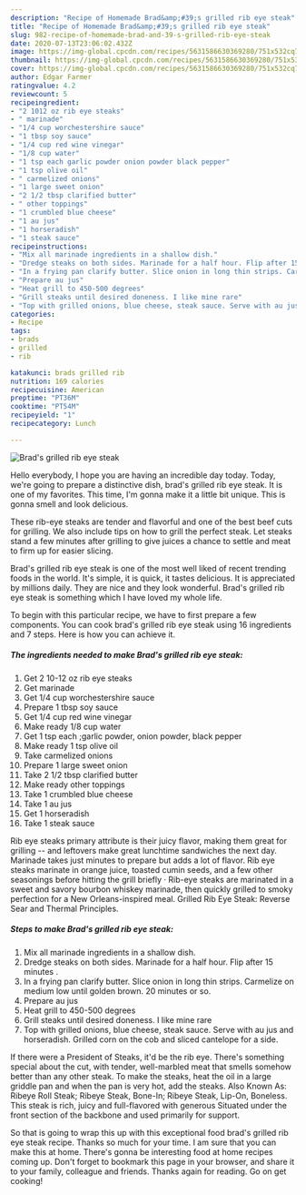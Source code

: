 ```yaml
---
description: "Recipe of Homemade Brad&amp;#39;s grilled rib eye steak"
title: "Recipe of Homemade Brad&amp;#39;s grilled rib eye steak"
slug: 982-recipe-of-homemade-brad-and-39-s-grilled-rib-eye-steak
date: 2020-07-13T23:06:02.432Z
image: https://img-global.cpcdn.com/recipes/5631586630369280/751x532cq70/brads-grilled-rib-eye-steak-recipe-main-photo.jpg
thumbnail: https://img-global.cpcdn.com/recipes/5631586630369280/751x532cq70/brads-grilled-rib-eye-steak-recipe-main-photo.jpg
cover: https://img-global.cpcdn.com/recipes/5631586630369280/751x532cq70/brads-grilled-rib-eye-steak-recipe-main-photo.jpg
author: Edgar Farmer
ratingvalue: 4.2
reviewcount: 5
recipeingredient:
- "2 1012 oz rib eye steaks"
- " marinade"
- "1/4 cup worchestershire sauce"
- "1 tbsp soy sauce"
- "1/4 cup red wine vinegar"
- "1/8 cup water"
- "1 tsp each garlic powder onion powder black pepper"
- "1 tsp olive oil"
- " carmelized onions"
- "1 large sweet onion"
- "2 1/2 tbsp clarified butter"
- " other toppings"
- "1 crumbled blue cheese"
- "1 au jus"
- "1 horseradish"
- "1 steak sauce"
recipeinstructions:
- "Mix all marinade ingredients in a shallow dish."
- "Dredge steaks on both sides. Marinade for a half hour. Flip after 15 minutes ."
- "In a frying pan clarify butter. Slice onion in long thin strips. Carmelize on medium low until golden brown. 20 minutes or so."
- "Prepare au jus"
- "Heat grill to 450-500 degrees"
- "Grill steaks until desired doneness. I like mine rare"
- "Top with grilled onions, blue cheese, steak sauce. Serve with au jus and horseradish. Grilled corn on the cob and sliced cantelope for a side."
categories:
- Recipe
tags:
- brads
- grilled
- rib

katakunci: brads grilled rib 
nutrition: 169 calories
recipecuisine: American
preptime: "PT36M"
cooktime: "PT54M"
recipeyield: "1"
recipecategory: Lunch

---
```



![Brad&#39;s grilled rib eye steak](https://img-global.cpcdn.com/recipes/5631586630369280/751x532cq70/brads-grilled-rib-eye-steak-recipe-main-photo.jpg)

Hello everybody, I hope you are having an incredible day today. Today, we're going to prepare a distinctive dish, brad&#39;s grilled rib eye steak. It is one of my favorites. This time, I'm gonna make it a little bit unique. This is gonna smell and look delicious.

These rib-eye steaks are tender and flavorful and one of the best beef cuts for grilling. We also include tips on how to grill the perfect steak. Let steaks stand a few minutes after grilling to give juices a chance to settle and meat to firm up for easier slicing.

Brad&#39;s grilled rib eye steak is one of the most well liked of recent trending foods in the world. It's simple, it is quick, it tastes delicious. It is appreciated by millions daily. They are nice and they look wonderful. Brad&#39;s grilled rib eye steak is something which I have loved my whole life.


To begin with this particular recipe, we have to first prepare a few components. You can cook brad&#39;s grilled rib eye steak using 16 ingredients and 7 steps. Here is how you can achieve it.

<!--inarticleads1-->

##### The ingredients needed to make Brad&#39;s grilled rib eye steak:

1. Get 2 10-12 oz rib eye steaks
1. Get  marinade
1. Get 1/4 cup worchestershire sauce
1. Prepare 1 tbsp soy sauce
1. Get 1/4 cup red wine vinegar
1. Make ready 1/8 cup water
1. Get 1 tsp each ;garlic powder, onion powder, black pepper
1. Make ready 1 tsp olive oil
1. Take  carmelized onions
1. Prepare 1 large sweet onion
1. Take 2 1/2 tbsp clarified butter
1. Make ready  other toppings
1. Take 1 crumbled blue cheese
1. Take 1 au jus
1. Get 1 horseradish
1. Take 1 steak sauce


Rib eye steaks primary attribute is their juicy flavor, making them great for grilling -- and leftovers make great lunchtime sandwiches the next day. Marinade takes just minutes to prepare but adds a lot of flavor. Rib eye steaks marinate in orange juice, toasted cumin seeds, and a few other seasonings before hitting the grill briefly · Rib-eye steaks are marinated in a sweet and savory bourbon whiskey marinade, then quickly grilled to smoky perfection for a New Orleans-inspired meal. Grilled Rib Eye Steak: Reverse Sear and Thermal Principles. 

<!--inarticleads2-->

##### Steps to make Brad&#39;s grilled rib eye steak:

1. Mix all marinade ingredients in a shallow dish.
1. Dredge steaks on both sides. Marinade for a half hour. Flip after 15 minutes .
1. In a frying pan clarify butter. Slice onion in long thin strips. Carmelize on medium low until golden brown. 20 minutes or so.
1. Prepare au jus
1. Heat grill to 450-500 degrees
1. Grill steaks until desired doneness. I like mine rare
1. Top with grilled onions, blue cheese, steak sauce. Serve with au jus and horseradish. Grilled corn on the cob and sliced cantelope for a side.


If there were a President of Steaks, it&#39;d be the rib eye. There&#39;s something special about the cut, with tender, well-marbled meat that smells somehow better than any other steak. To make the steaks, heat the oil in a large griddle pan and when the pan is very hot, add the steaks. Also Known As: Ribeye Roll Steak; Ribeye Steak, Bone-In; Ribeye Steak, Lip-On, Boneless. This steak is rich, juicy and full-flavored with generous Situated under the front section of the backbone and used primarily for support. 

So that is going to wrap this up with this exceptional food brad&#39;s grilled rib eye steak recipe. Thanks so much for your time. I am sure that you can make this at home. There's gonna be interesting food at home recipes coming up. Don't forget to bookmark this page in your browser, and share it to your family, colleague and friends. Thanks again for reading. Go on get cooking!
